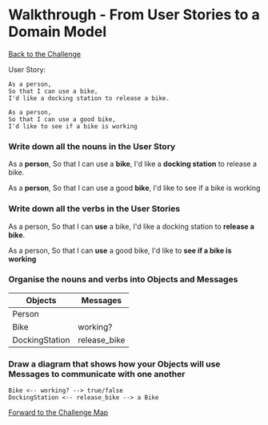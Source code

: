 # Walkthrough - From User Stories to a Domain Model

[Back to the Challenge](../2_working_with_user_stories.md)

User Story:

```
As a person,
So that I can use a bike,
I'd like a docking station to release a bike.

As a person,
So that I can use a good bike,
I'd like to see if a bike is working
```

### Write down all the nouns in the User Story

As a **person**,
So that I can use a **bike**,
I'd like a **docking station** to release a bike.

As a **person**,
So that I can use a good **bike**,
I'd like to see if a bike is working

### Write down all the verbs in the User Stories

As a person,
So that I can **use** a bike,
I'd like a docking station to **release a bike**.

As a person,
So that I can **use** a good bike,
I'd like to **see if a bike is working**

### Organise the nouns and verbs into Objects and Messages

Objects  | Messages
------------- | -------------
Person  | 
Bike  | working?
DockingStation | release_bike

### Draw a diagram that shows how your Objects will use Messages to communicate with one another

```
Bike <-- working? --> true/false
DockingStation <-- release_bike --> a Bike
```

[Forward to the Challenge Map](../0_challenge_map.md)
